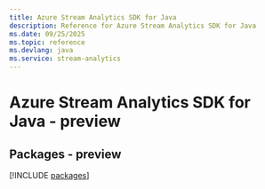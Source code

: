```yaml
---
title: Azure Stream Analytics SDK for Java
description: Reference for Azure Stream Analytics SDK for Java
ms.date: 09/25/2025
ms.topic: reference
ms.devlang: java
ms.service: stream-analytics
---
```

# Azure Stream Analytics SDK for Java - preview
## Packages - preview
[!INCLUDE [packages](stream-analytics-index.md)]